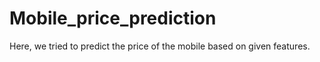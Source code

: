# Mobile_price_prediction
Here, we tried to predict the price of the mobile based on given features.
